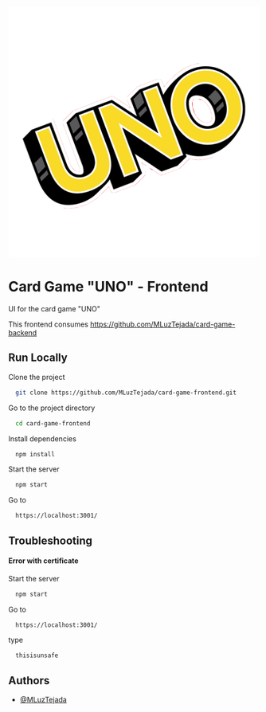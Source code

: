 ![alt text](https://github.com/MLuzTejada/card-game-frontend/blob/main/public/assets/logo.png)

# Card Game "UNO" - Frontend
UI for the card game "UNO"

This frontend consumes https://github.com/MLuzTejada/card-game-backend


## Run Locally

Clone the project

```bash
  git clone https://github.com/MLuzTejada/card-game-frontend.git
```

Go to the project directory

```bash
  cd card-game-frontend
```

Install dependencies

```bash
  npm install
```

Start the server

```bash
  npm start
```

Go to

```bash
  https://localhost:3001/
```

## Troubleshooting

#### Error with certificate

Start the server

```bash
  npm start
```

Go to

```bash
  https://localhost:3001/
```

type

```bash
  thisisunsafe
```


## Authors

- [@MLuzTejada](https://github.com/MLuzTejada)
